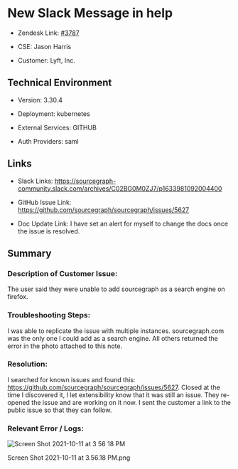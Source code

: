 # New Slack Message in help 



- Zendesk Link: [#3787](https://sourcegraph.zendesk.com/agent/tickets/3787)

- CSE: Jason Harris

- Customer: Lyft, Inc. <!-- Redact if this contains personally identifying information -->


<!-- Data populated from integration, speak to Ben Gordon or Michael Bali if not working -->

<!-- During Internal team trial, fill missing data manually (we are waiting for all data to sync) -->



## Technical Environment

- Version: 3.30.4​

- Deployment: kubernetes

- External Services: GITHUB

- Auth Providers: saml





## Links
<!-- Data for CSE manual entry -->
- Slack Links: https://sourcegraph-community.slack.com/archives/C02BG0M0ZJ7/p1633981092004400

- GitHub Issue Link: https://github.com/sourcegraph/sourcegraph/issues/5627

- Doc Update Link: I have set an alert for myself to change the docs once the issue is resolved.



## Summary
### Description of Customer Issue:  

The user said they were unable to add sourcegraph as a search engine on firefox.



### Troubleshooting Steps:  

I was able to replicate the issue with multiple instances. sourcegraph.com was the only one I could add as a search engine. All others returned the error in the photo attached to this note.



### Resolution:  

I searched for known issues and found this: https://github.com/sourcegraph/sourcegraph/issues/5627.  Closed at the time I discovered it, I let extensibility know that it was still an issue. They re-opened the issue and are working on it now. I sent the customer a link to the public issue so that they can follow. 



### Relevant Error / Logs:  

<!-- Please redact keys, tokens, and personal identifying information -->
![Screen Shot 2021-10-11 at 3 56 18 PM](https://user-images.githubusercontent.com/62355966/136999422-c35edaad-0e4b-4bd4-9c49-2f70a12308fb.png)




Screen Shot 2021-10-11 at 3.56.18 PM.png
<!-- Once complete, upload a copy to https://github.com/sourcegraph/support-tools-internal/tree/main/resolved-tickets as a .md file -->
<!-- Name the file 3787.md -->
